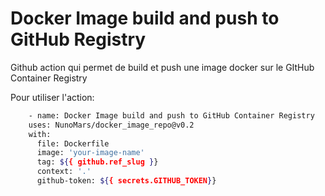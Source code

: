 # Docker Image build and push to GitHub Registry

Github action qui permet de build et push une image docker sur le GItHub Container Registry

Pour utiliser l'action:

```bash
    - name: Docker Image build and push to GitHub Container Registry
    uses: NunoMars/docker_image_repo@v0.2
    with:
      file: Dockerfile
      image: 'your-image-name'
      tag: ${{ github.ref_slug }}
      context: '.'
      github-token: ${{ secrets.GITHUB_TOKEN}}
```
